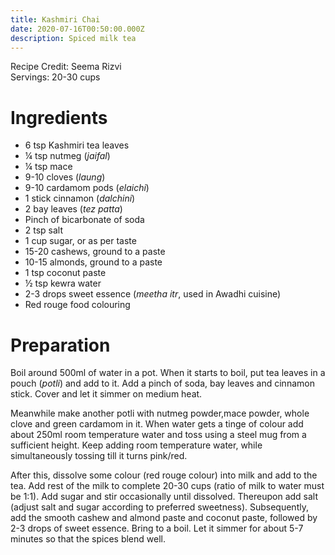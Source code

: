 ```yaml
---
title: Kashmiri Chai
date: 2020-07-16T00:50:00.000Z
description: Spiced milk tea
---
```

Recipe Credit: Seema Rizvi  
Servings: 20-30 cups

# Ingredients
- 6 tsp Kashmiri tea leaves
- ¼ tsp nutmeg (_jaifal_)
- ¼ tsp mace
- 9-10 cloves (_laung_)
- 9-10 cardamom pods (_elaichi_)
- 1 stick cinnamon (_dalchini_)
- 2 bay leaves (_tez patta_)
- Pinch of bicarbonate of soda
- 2 tsp salt
- 1 cup sugar, or as per taste
- 15-20 cashews, ground to a paste
- 10-15 almonds, ground to a paste
- 1 tsp coconut paste
- ½ tsp kewra water
- 2-3 drops sweet essence (_meetha itr_, used in Awadhi cuisine)
- Red rouge food colouring

# Preparation
Boil around 500ml of water in a pot. When it starts to boil, put tea leaves in a pouch (_potli_) and add to it. Add a pinch of soda, bay leaves and cinnamon stick. Cover and let it simmer on medium heat.

Meanwhile make another potli with nutmeg powder,mace powder, whole clove and green cardamom in it. When water gets a tinge of colour add about 250ml room temperature water and toss using a steel mug from a sufficient height. Keep adding room temperature water, while simultaneously tossing till it turns pink/red.

After this, dissolve some colour (red rouge colour) into milk and add to the tea. Add rest of the milk to complete 20-30 cups (ratio of milk to water must be 1:1). Add sugar and stir occasionally until dissolved. Thereupon add salt (adjust salt and sugar according to preferred sweetness). Subsequently, add the smooth cashew and almond paste and coconut paste, followed by 2-3 drops of sweet essence. Bring to a boil. Let it simmer for about 5-7 minutes so that the spices blend well.
